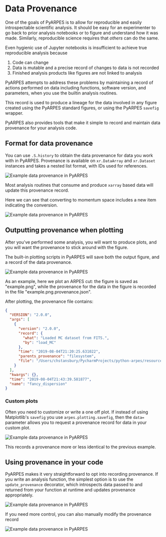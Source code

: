# Data Provenance

One of the goals of PyARPES is to allow for 
reproducible and easily introspectable 
scientific analysis. It should be easy for an experimenter to 
go back to prior analysis notebooks or to figure and understand how it was made.
Similarly, reproducible science requires that *others* can do the same.

Even hygienic use of Jupyter notebooks is insufficient
to achieve true reproducible analysis because

1. Code can change
2. Data is mutable and a precise record of changes to data is not recorded
3. Finished analysis products like figures are not linked to analysis


PyARPES attempts to address these problems by maintaining a record 
of actions performed on data including functions, software version,
and parameters, when you use the builtin analysis routines.

This record is used to produce a lineage for the data involved in any figure
created using the PyARPES standard figures, or using the PyARPES `savefig`
wrapper.

PyARPES also provides tools that make it simple to record and maintain
data provenance for your analysis code.

## Format for data provenance

You can use `.S.history` to obtain the data provenance for data you work 
with in PyARPES. Provenance is available on `xr.DataArray` and `xr.Dataset` instances
and takes a nested list format, with IDs used for references. 

![Example data provenance in PyARPES](static/intro-provenance.png)

Most analysis routines that consume and produce `xarray` based data will
update this provenance record. 

Here we can see that converting to momentum space
includes a new item indicating the conversion. 

![Example data provenance in PyARPES](static/kspace-provenance.png)

## Outputting provenance when plotting

After you've performed some analysis, you will want to produce plots, and 
you will want the provenance to stick around with the figure.

The built-in plotting scripts in PyARPES will save both the output figure, and 
a record of the data provenance. 

![Example data provenance in PyARPES](static/plotting-builtin-provenance.png)

As an example, here we plot an ARPES cut: the figure is saved as 
"example.png", while the provenance for the data in the figure is recorded in the 
file "example.png.provenance.json".

After plotting, the provenance file contains:

```json
{
  "VERSION": "2.0.0",
  "args": [
    {
      "version": "2.0.0",
      "record": {
        "what": "Loaded MC dataset from FITS.",
        "by": "load_MC"
      },
      "time": "2019-08-04T21:20:25.631022",
      "parents_provenance": "filesystem",
      "file": "/Users/chstansbury/PycharmProjects/python-arpes/resources/example_data/main_chamber_cut_0.fits"
    }
  ],
  "kwargs": {},
  "time": "2019-08-04T21:43:39.581877",
  "name": "fancy_dispersion"
}
```

### Custom plots

Often you need to customize or write a one off plot. If instead of using Matplotlib's
`savefig` you use `arpes.plotting.savefig`, then the `data=` 
parameter allows you to request a provenance record for data in 
your custom plot. 

![Example data provenance in PyARPES](static/manual-savefig-provenance.png)

This records a provenance more or less identical to the previous example.

## Using provenance in your code

PyARPES makes it very straightforward to opt into recording provenance. If you write an 
analysis function, the simplest option is to use the `update_provenance` decorator,
which introspects data passed to and returned from your function at runtime
and updates provenance appropriately.   

![Example data provenance in PyARPES](static/decorator-provenance.png)

If you need more control, you can also manually modify the provenance record

![Example data provenance in PyARPES](static/manually-applying-provenance.png)
